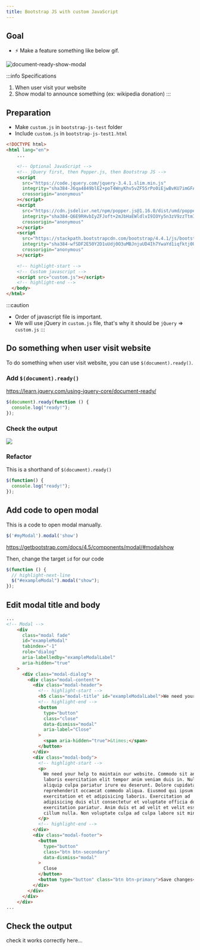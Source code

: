 ```yaml
---
title: Bootstrap JS with custom JavaScript
---
```


## Goal
  - ⚡ Make a feature something like below gif.

![document-ready-show-modal](https://coderhackers-1304676641.cos.ap-tokyo.myqcloud.com/20200526_222117.gif)

:::info Specifications
1. When user visit your website
2. Show modal to announce something (ex: wikipedia donation)
:::


## Preparation
- Make `custom.js` in `bootstrap-js-test` folder
- Include `custom.js` in `bootstrap-js-test1.html`

```html title="bootstrap-js-test1.html"
<!DOCTYPE html>
<html lang="en">
    ...

    <!-- Optional JavaScript -->
    <!-- jQuery first, then Popper.js, then Bootstrap JS -->
    <script
      src="https://code.jquery.com/jquery-3.4.1.slim.min.js"
      integrity="sha384-J6qa4849blE2+poT4WnyKhv5vZF5SrPo0iEjwBvKU7imGFAV0wwj1yYfoRSJoZ+n"
      crossorigin="anonymous"
    ></script>
    <script
      src="https://cdn.jsdelivr.net/npm/popper.js@1.16.0/dist/umd/popper.min.js"
      integrity="sha384-Q6E9RHvbIyZFJoft+2mJbHaEWldlvI9IOYy5n3zV9zzTtmI3UksdQRVvoxMfooAo"
      crossorigin="anonymous"
    ></script>
    <script
      src="https://stackpath.bootstrapcdn.com/bootstrap/4.4.1/js/bootstrap.min.js"
      integrity="sha384-wfSDF2E50Y2D1uUdj0O3uMBJnjuUD4Ih7YwaYd1iqfktj0Uod8GCExl3Og8ifwB6"
      crossorigin="anonymous"
    ></script>

    <!-- highlight-start -->
    <!-- Custom javascript -->
    <script src="custom.js"></script>
    <!-- highlight-end -->
  </body>
</html>
```

:::caution
- Order of javascript file is important.
- We will use jQuery in `custom.js` file, that's why it should be `jQuery` => `custom.js`
:::

## Do something when user visit website
To do something when user visit website, you can use `$(document).ready()`.

### Add `$(document).ready()`
https://learn.jquery.com/using-jquery-core/document-ready/

```js title="bootstrap-js-test/custom.js"
$(document).ready(function () {
  console.log("ready!");
});
```

### Check the output

![](https://storage.googleapis.com/coderhackers-assets/docs/img/20200510_030230.gif)

### Refactor
This is a shorthand of  `$(document).ready()`
```js title="bootstrap-js-test/custom.js"
$(function() {
  console.log("ready!");
});
```

## Add code to open modal
This is a code to open modal manually.
```js
$('#myModal').modal('show')
```
https://getbootstrap.com/docs/4.5/components/modal/#modalshow

Then, change the target `id` for our code

```js title="custom.js"
$(function () {
  // highlight-next-line
  $("#exampleModal").modal("show");
});
```

## Edit modal title and body
```html title="bootstrap-js-test1.html"
...
<!-- Modal -->
    <div
      class="modal fade"
      id="exampleModal"
      tabindex="-1"
      role="dialog"
      aria-labelledby="exampleModalLabel"
      aria-hidden="true"
    >
      <div class="modal-dialog">
        <div class="modal-content">
          <div class="modal-header">
            <!-- highlight-start -->
            <h5 class="modal-title" id="exampleModalLabel">We need your help</h5>
            <!-- highlight-end -->
            <button
              type="button"
              class="close"
              data-dismiss="modal"
              aria-label="Close"
            >
              <span aria-hidden="true">&times;</span>
            </button>
          </div>
          <div class="modal-body">
            <!-- highlight-start -->
            <p>
              We need your help to maintain our website. Commodo sit anim
              laboris exercitation elit tempor anim veniam duis in. Nulla
              aliquip culpa pariatur irure eu deserunt. Dolore cupidatat
              reprehenderit occaecat commodo aliqua. Eiusmod qui ipsum
              exercitation et et adipisicing laboris. Exercitation ad
              adipisicing duis elit consectetur et voluptate officia dolore
              exercitation pariatur. Anim duis et ad velit et velit esse esse eu
              cillum nulla. Non voluptate culpa ad culpa labore sit minim elit.
            </p>
            <!-- highlight-end -->
          </div>
          <div class="modal-footer">
            <button
              type="button"
              class="btn btn-secondary"
              data-dismiss="modal"
            >
              Close
            </button>
            <button type="button" class="btn btn-primary">Save changes</button>
          </div>
        </div>
      </div>
    </div>
...
```

## Check the output
check it works correctly here...